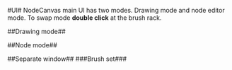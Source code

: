 #UI#
NodeCanvas main UI has two modes. Drawing mode and node editor mode. To swap mode **double click** at the brush rack.

##Drawing mode##
 

##Node mode##


##Separate window##
###Brush set###